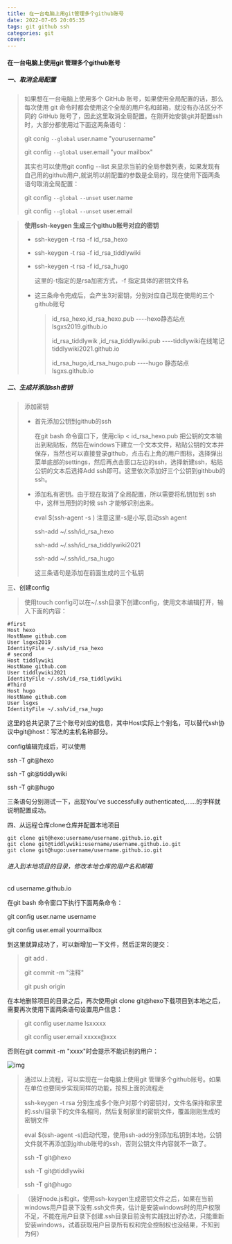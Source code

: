```yaml
---
title: 在一台电脑上用git管理多个github账号
date: 2022-07-05 20:05:35
tags: git github ssh
categories: git 
cover: 
---
```


#### 在一台电脑上使用git 管理多个github账号

##### 一、取消全局配置

> 如果想在一台电脑上使用多个 GitHub 账号，如果使用全局配置的话，那么每次使用 git 命令时都会使用这个全局的用户名和邮箱，就没有办法区分不同的 GitHub 账号了，因此这里取消全局配置。在刚开始安装git并配置ssh时，大部分都使用过下面这两条语句：
>
> git conig `--global` user.name "yourusername"
>
> git config `--global` user.email "your mailbox"
>
> 其实也可以使用git config --list 来显示当前的全局参数列表，如果发现有自己用的github用户,就说明以前配置的参数是全局的，现在使用下面两条语句取消全局配置：
>
> git config  `--global`  `--unset` user.name
>
> git config `--global`   `--unset` user.email

<!--more-->

> **使用ssh-keygen 生成三个github账号对应的密钥**
>
> * ssh-keygen -t rsa -f id_rsa_hexo
>
> * ssh-keygen -t rsa -f id_rsa_tiddlywiki
>
> * ssh-keygen -t rsa -f id_rsa_hugo 
>
>   这里的-t指定的是rsa加密方式，-f 指定具体的密钥文件名
>
> * 这三条命令完成后，会产生3对密钥，分别对应自己现在使用的三个github账号
>
>   > id_rsa_hexo,id_rsa_hexo.pub       ----hexo静态站点 lsgxs2019.github.io
>   >
>   > id_rsa_tiddlywik ,id_rsa_tiddlywiki.pub  ----tiddlywiki在线笔记  tiddlywiki2021.github.io
>   >
>   > id_rsa_hugo,id_rsa_hugo.pub    ----hugo 静态站点   lsgxs.github.io

##### 二、生成并添加ssh密钥

> 添加密钥
>
> * 首先添加公钥到github的ssh
>
>   在git bash 命令窗口下，使用clip < id_rsa_hexo.pub 把公钥的文本输出到粘贴板，然后在windows下建立一个文本文件，粘贴公钥的文本并保存，当然也可以直接登录github，点击右上角的用户图标，选择弹出菜单底部的settings，然后再点击窗口左边的ssh，选择新建ssh，粘贴公钥的文本后选择Add ssh即可。这里依次添加好三个公钥到githbub的ssh。
>
> * 添加私有密钥。由于现在取消了全局配置，所以需要将私钥加到 ssh 中，这样当用到的时候 ssh 才能够识别出来。
>
>   eval $(ssh-agent -s )   注意这里-s是小写,启动ssh agent
>
>   ssh-add ~/.ssh/id_rsa_hexo
>
>   ssh-add ~/.ssh/id_rsa_tiddlywiki2021
>
>   ssh-add ~/.ssh/id_rsa_hugo
>
>   这三条语句是添加在前面生成的三个私钥

三、创建config

> 使用touch config可以在~/.ssh目录下创建config，使用文本编辑打开，输入下面的内容：

~~~
#first
Host hexo
HostName github.com
User lsgxs2019
IdentityFile ~/.ssh/id_rsa_hexo
# second
Host tiddlywiki
HostName github.com
User tiddlywiki2021
IdentityFile ~/.ssh/id_rsa_tiddlywiki
#Third
Host hugo
HostName github.com
User lsgxs
IdentityFile ~/.ssh/id_rsa_hugo

~~~

这里的总共记录了三个账号对应的信息，其中Host实际上个别名，可以替代ssh协议中git@host：写法的主机名称部分。

config编辑完成后，可以使用

ssh -T git@hexo

ssh -T git@tiddlywiki

ssh -T git@hugo

三条语句分别测试一下，出现You've successfully authenticated,......的字样就说明配置成功。

四、从远程仓库clone仓库并配置本地项目

```
git clone git@hexo:username/username.github.io.git 
git clone git@tiddlywiki:username/username.github.io.git 
git clone git@hugo:username/username.github.io.git 

```

######  进入到本地项目的目录，修改本地仓库的用户名和邮箱

cd  username.github.io

在git bash 命令窗口下执行下面两条命令：

git config user.name   username

git config user.email   yourmailbox

到这里就算成功了，可以新增加一下文件，然后正常的提交：

>git add .
>
>git commit -m "注释"
>
>git push origin
>
>

在本地删除项目的目录之后，再次使用git clone git@hexo下载项目到本地之后，需要再次使用下面两条语句设置用户信息：

> git config user.name lsxxxxx
>
> git config user.email xxxxx@xxx

否则在git commit -m "xxxx"时会提示不能识别的用户：

![img](/images/单个项目仓库的用户信息配置.jpg)

> 通过以上流程，可以实现在一台电脑上使用git 管理多个github账号。如果在单位也要同步实现同样的功能，按照上面的流程走
>
> ssh-keygen -t rsa 分别生成多个账户对那个的密钥对，文件名保持和家里的.ssh/目录下的文件名相同，然后复制家里的密钥文件，覆盖刚刚生成的密钥文件
>
> eval $(ssh-agent -s)启动代理，使用ssh-add分别添加私钥到本地，公钥文件就不再添加到github账号的ssh，否则公钥文件内容就不一致了。
>
> ssh -T git@hexo
>
> ssh -T git@tiddlywiki
>
> ssh -T git@hugo 



> （装好node.js和git，使用ssh-keygen生成密钥文件之后，如果在当前windows用户目录下没有.ssh文件夹，估计是安装windows时的用户权限不足，不能在用户目录下创建.ssh目录目前没有实践找出好办法，只能重新安装windows，试着获取用户目录所有权和完全控制权也没结果，不知到为何）
